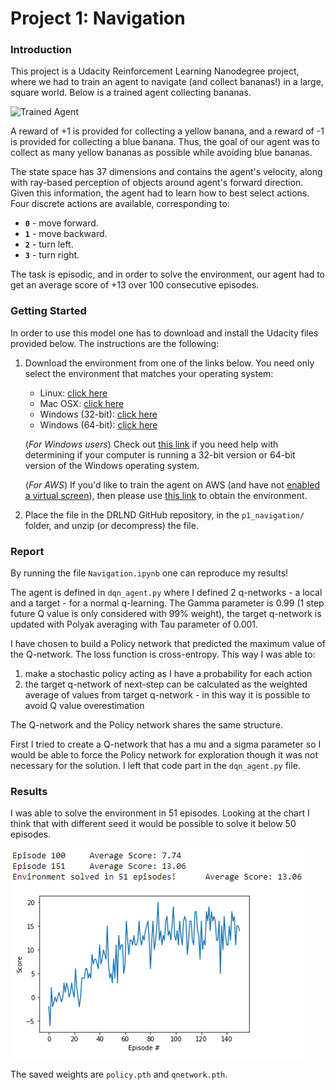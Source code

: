 [//]: # (Image References)

[image1]: https://user-images.githubusercontent.com/10624937/42135619-d90f2f28-7d12-11e8-8823-82b970a54d7e.gif "Trained Agent"
[image2]: https://github.com/guyko81/Udacity_p1Navigation/blob/master/episodes51.png "Solved in 51 episodes"

# Project 1: Navigation

### Introduction

This project is a Udacity Reinforcement Learning Nanodegree project, where we had to train an agent to navigate (and collect bananas!) in a large, square world. Below is a trained agent collecting bananas.

![Trained Agent][image1]

A reward of +1 is provided for collecting a yellow banana, and a reward of -1 is provided for collecting a blue banana.  Thus, the goal of our agent was to collect as many yellow bananas as possible while avoiding blue bananas.  

The state space has 37 dimensions and contains the agent's velocity, along with ray-based perception of objects around agent's forward direction.  Given this information, the agent had to learn how to best select actions.  Four discrete actions are available, corresponding to:
- **`0`** - move forward.
- **`1`** - move backward.
- **`2`** - turn left.
- **`3`** - turn right.

The task is episodic, and in order to solve the environment, our agent had to get an average score of +13 over 100 consecutive episodes.

### Getting Started

In order to use this model one has to download and install the Udacity files provided below. The instructions are the following:

1. Download the environment from one of the links below.  You need only select the environment that matches your operating system:
    - Linux: [click here](https://s3-us-west-1.amazonaws.com/udacity-drlnd/P1/Banana/Banana_Linux.zip)
    - Mac OSX: [click here](https://s3-us-west-1.amazonaws.com/udacity-drlnd/P1/Banana/Banana.app.zip)
    - Windows (32-bit): [click here](https://s3-us-west-1.amazonaws.com/udacity-drlnd/P1/Banana/Banana_Windows_x86.zip)
    - Windows (64-bit): [click here](https://s3-us-west-1.amazonaws.com/udacity-drlnd/P1/Banana/Banana_Windows_x86_64.zip)
    
    (_For Windows users_) Check out [this link](https://support.microsoft.com/en-us/help/827218/how-to-determine-whether-a-computer-is-running-a-32-bit-version-or-64) if you need help with determining if your computer is running a 32-bit version or 64-bit version of the Windows operating system.

    (_For AWS_) If you'd like to train the agent on AWS (and have not [enabled a virtual screen](https://github.com/Unity-Technologies/ml-agents/blob/master/docs/Training-on-Amazon-Web-Service.md)), then please use [this link](https://s3-us-west-1.amazonaws.com/udacity-drlnd/P1/Banana/Banana_Linux_NoVis.zip) to obtain the environment.

2. Place the file in the DRLND GitHub repository, in the `p1_navigation/` folder, and unzip (or decompress) the file. 

### Report

By running the file `Navigation.ipynb` one can reproduce my results!  

The agent is defined in `dqn_agent.py` where I defined 2 q-networks - a local and a target - for a normal q-learning. The Gamma parameter is 0.99 (1 step future Q value is only considered with 99% weight), the target q-network is updated with Polyak averaging with Tau parameter of 0.001.

I have chosen to build a Policy network that predicted the maximum value of the Q-network. The loss function is cross-entropy. This way I was able to:

1. make a stochastic policy acting as I have a probability for each action
2. the target q-network of next-step can be calculated as the weighted average of values from target q-network - in this way it is possible to avoid Q value overestimation

The Q-network and the Policy network shares the same structure.

First I tried to create a Q-network that has a mu and a sigma parameter so I would be able to force the Policy network for exploration though it was not necessary for the solution. I left that code part in the `dqn_agent.py` file.

### Results

I was able to solve the environment in 51 episodes. Looking at the chart I think that with different seed it would be possible to solve it below 50 episodes. 

![Solved in 51 episodes][image2]

The saved weights are `policy.pth` and `qnetwork.pth`. 
